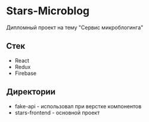 # Stars-Microblog

Дипломный проект на тему "Сервис микроблогинга"

## Стек

* React
* Redux
* Firebase

## Директории

*  fake-api - иcпользовал при верстке компонентов
*  stars-frontend - основной проект